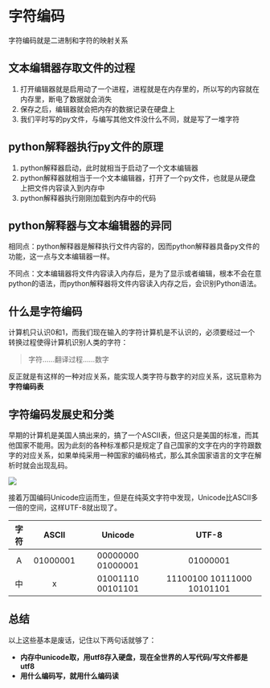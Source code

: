 # 字符编码

字符编码就是二进制和字符的映射关系

## 文本编辑器存取文件的过程

1. 打开编辑器就是启用动了一个进程，进程就是在内存里的，所以写的内容就在内存里，断电了数据就会消失
2. 保存之后，编辑器就会把内存的数据记录在硬盘上
3. 我们平时写的py文件，与编写其他文件没什么不同，就是写了一堆字符

## python解释器执行py文件的原理

1. python解释器启动，此时就相当于启动了一个文本编辑器
2. python解释器就相当于一个文本编辑器，打开了一个py文件，也就是从硬盘上把文件内容读入到内存中
3. python解释器执行刚刚加载到内存中的代码

## python解释器与文本编辑器的异同

相同点：python解释器是解释执行文件内容的，因而python解释器具备py文件的功能，这一点与文本编辑器一样。

不同点：文本编辑器将文件内容读入内存后，是为了显示或者编辑，根本不会在意python的语法，而python解释器将文件内容读入内存之后，会识别Python语法。

## 什么是字符编码

计算机只认识0和1，而我们现在输入的字符计算机是不认识的，必须要经过一个转换过程使得计算机识别人类的字符：

> 字符……翻译过程……数字

反正就是有这样的一种对应关系，能实现人类字符与数字的对应关系，这玩意称为**字符编码表**

## 字符编码发展史和分类

早期的计算机是美国人搞出来的，搞了一个ASCII表，但这只是美国的标准，而其他国家不能用。因为此刻的各种标准都只是规定了自己国家的文字在内的字符跟数字的对应关系，如果单纯采用一种国家的编码格式，那么其余国家语言的文字在解析时就会出现乱码。

![](https://cdn.jsdelivr.net/gh/setcreed/pic_img/cdn_img/20200131151205.png)

接着万国编码Unicode应运而生，但是在纯英文字符中发现，Unicode比ASCII多一倍的空间，这样UTF-8就出现了。

| 字符 |  ASCII   |      Unicode      |           UTF-8            |
| :--: | :------: | :---------------: | :------------------------: |
|  A   | 01000001 | 00000000 01000001 |          01000001          |
|  中  |    x     | 01001110 00101101 | 11100100 10111000 10101101 |

## 总结

以上这些基本是废话，记住以下两句话就够了：

- **内存中unicode取，用utf8存入硬盘，现在全世界的人写代码/写文件都是utf8**
- **用什么编码写，就用什么编码读**